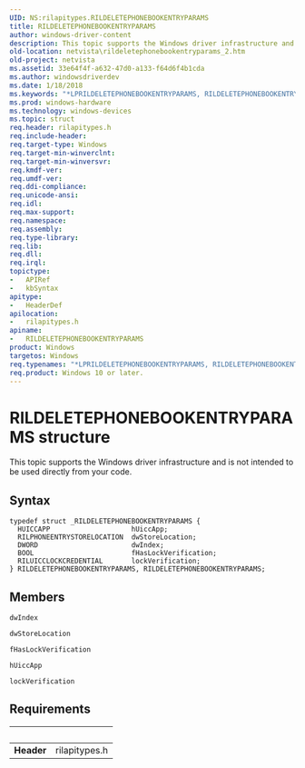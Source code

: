 ```yaml
---
UID: NS:rilapitypes.RILDELETEPHONEBOOKENTRYPARAMS
title: RILDELETEPHONEBOOKENTRYPARAMS
author: windows-driver-content
description: This topic supports the Windows driver infrastructure and is not intended to be used directly from your code.
old-location: netvista\rildeletephonebookentryparams_2.htm
old-project: netvista
ms.assetid: 33e64f4f-a632-47d0-a133-f64d6f4b1cda
ms.author: windowsdriverdev
ms.date: 1/18/2018
ms.keywords: "*LPRILDELETEPHONEBOOKENTRYPARAMS, RILDELETEPHONEBOOKENTRYPARAMS, RILDELETEPHONEBOOKENTRYPARAMS structure [Network Drivers Starting with Windows Vista], rilapitypes/RILDELETEPHONEBOOKENTRYPARAMS, netvista.rildeletephonebookentryparams_2"
ms.prod: windows-hardware
ms.technology: windows-devices
ms.topic: struct
req.header: rilapitypes.h
req.include-header: 
req.target-type: Windows
req.target-min-winverclnt: 
req.target-min-winversvr: 
req.kmdf-ver: 
req.umdf-ver: 
req.ddi-compliance: 
req.unicode-ansi: 
req.idl: 
req.max-support: 
req.namespace: 
req.assembly: 
req.type-library: 
req.lib: 
req.dll: 
req.irql: 
topictype:
-	APIRef
-	kbSyntax
apitype:
-	HeaderDef
apilocation:
-	rilapitypes.h
apiname:
-	RILDELETEPHONEBOOKENTRYPARAMS
product: Windows
targetos: Windows
req.typenames: "*LPRILDELETEPHONEBOOKENTRYPARAMS, RILDELETEPHONEBOOKENTRYPARAMS"
req.product: Windows 10 or later.
---
```


# RILDELETEPHONEBOOKENTRYPARAMS structure
This topic supports the Windows driver infrastructure and is not intended to be used directly from your code.

## Syntax
````
typedef struct _RILDELETEPHONEBOOKENTRYPARAMS {
  HUICCAPP                    hUiccApp;
  RILPHONEENTRYSTORELOCATION  dwStoreLocation;
  DWORD                       dwIndex;
  BOOL                        fHasLockVerification;
  RILUICCLOCKCREDENTIAL       lockVerification;
} RILDELETEPHONEBOOKENTRYPARAMS, RILDELETEPHONEBOOKENTRYPARAMS;
````

## Members


`dwIndex`



`dwStoreLocation`



`fHasLockVerification`



`hUiccApp`



`lockVerification`




## Requirements
| &nbsp; | &nbsp; |
| ---- |:---- |
| **Header** | rilapitypes.h |